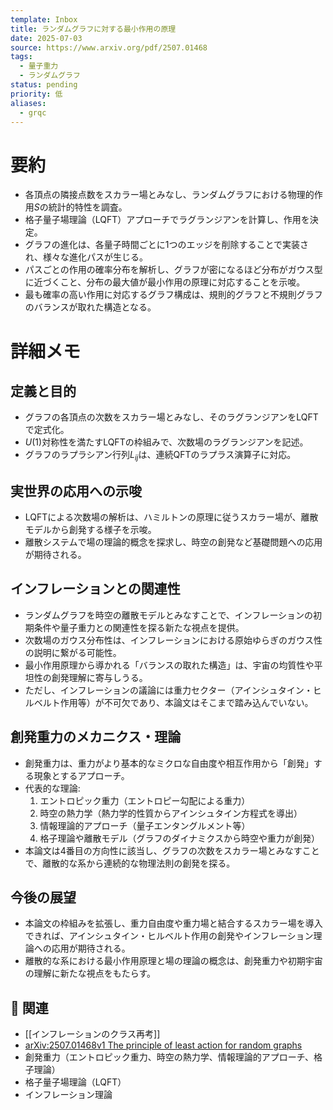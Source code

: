 ```yaml
---
template: Inbox
title: ランダムグラフに対する最小作用の原理
date: 2025-07-03
source: https://www.arxiv.org/pdf/2507.01468
tags:
  - 量子重力
  - ランダムグラフ
status: pending
priority: 低
aliases:
  - grqc
---
```


# 要約
- 各頂点の隣接点数をスカラー場とみなし、ランダムグラフにおける物理的作用$S$の統計的特性を調査。
- 格子量子場理論（LQFT）アプローチでラグランジアンを計算し、作用を決定。
- グラフの進化は、各量子時間ごとに1つのエッジを削除することで実装され、様々な進化パスが生じる。
- パスごとの作用の確率分布を解析し、グラフが密になるほど分布がガウス型に近づくこと、分布の最大値が最小作用の原理に対応することを示唆。
- 最も確率の高い作用に対応するグラフ構成は、規則的グラフと不規則グラフのバランスが取れた構造となる。

# 詳細メモ

## 定義と目的
- グラフの各頂点の次数をスカラー場とみなし、そのラグランジアンをLQFTで定式化。
- $U(1)$対称性を満たすLQFTの枠組みで、次数場のラグランジアンを記述。
- グラフのラプラシアン行列$L_{ij}$は、連続QFTのラプラス演算子に対応。

## 実世界の応用への示唆
- LQFTによる次数場の解析は、ハミルトンの原理に従うスカラー場が、離散モデルから創発する様子を示唆。
- 離散システムで場の理論的概念を探求し、時空の創発など基礎問題への応用が期待される。

## インフレーションとの関連性
- ランダムグラフを時空の離散モデルとみなすことで、インフレーションの初期条件や量子重力との関連性を探る新たな視点を提供。
- 次数場のガウス分布性は、インフレーションにおける原始ゆらぎのガウス性の説明に繋がる可能性。
- 最小作用原理から導かれる「バランスの取れた構造」は、宇宙の均質性や平坦性の創発理解に寄与しうる。
- ただし、インフレーションの議論には重力セクター（アインシュタイン・ヒルベルト作用等）が不可欠であり、本論文はそこまで踏み込んでいない。

## 創発重力のメカニクス・理論
- 創発重力は、重力がより基本的なミクロな自由度や相互作用から「創発」する現象とするアプローチ。
- 代表的な理論:
    1. エントロピック重力（エントロピー勾配による重力）
    2. 時空の熱力学（熱力学的性質からアインシュタイン方程式を導出）
    3. 情報理論的アプローチ（量子エンタングルメント等）
    4. 格子理論や離散モデル（グラフのダイナミクスから時空や重力が創発）
- 本論文は4番目の方向性に該当し、グラフの次数をスカラー場とみなすことで、離散的な系から連続的な物理法則の創発を探る。

## 今後の展望
- 本論文の枠組みを拡張し、重力自由度や重力場と結合するスカラー場を導入できれば、アインシュタイン・ヒルベルト作用の創発やインフレーション理論への応用が期待される。
- 離散的な系における最小作用原理と場の理論の概念は、創発重力や初期宇宙の理解に新たな視点をもたらす。

## 🔗 関連
- [[インフレーションのクラス再考]]
- [arXiv:2507.01468v1 The principle of least action for random graphs](https://alphaxiv.org/pdf/2507.01468v1)
- 創発重力（エントロピック重力、時空の熱力学、情報理論的アプローチ、格子理論）
- 格子量子場理論（LQFT）
- インフレーション理論
